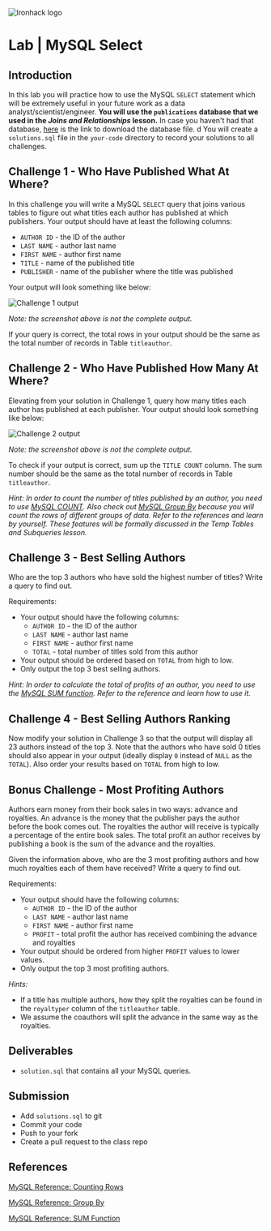 ![Ironhack logo](https://i.imgur.com/1QgrNNw.png)

# Lab | MySQL Select

## Introduction

In this lab you will practice how to use the MySQL `SELECT` statement which will be extremely useful in your future work as a data analyst/scientist/engineer. **You will use the `publications` database that we used in the *Joins and Relationships* lesson.** In case you haven't had that database, [here](https://s3-eu-west-1.amazonaws.com/ih-materials/uploads/data-static/data/module-1/publications.sql.zip) is the link to download the database file.
d
You will create a `solutions.sql` file in the `your-code` directory to record your solutions to all challenges.

## Challenge 1 - Who Have Published What At Where?

In this challenge you will write a MySQL `SELECT` query that joins various tables to figure out what titles each author has published at which publishers. Your output should have at least the following columns:

* `AUTHOR ID` - the ID of the author
* `LAST NAME` - author last name
* `FIRST NAME` - author first name
* `TITLE` - name of the published title
* `PUBLISHER` - name of the publisher where the title was published

Your output will look something like below:

![Challenge 1 output](challenge-1.png)

*Note: the screenshot above is not the complete output.*

If your query is correct, the total rows in your output should be the same as the total number of records in Table `titleauthor`.

## Challenge 2 - Who Have Published How Many At Where?

Elevating from your solution in Challenge 1, query how many titles each author has published at each publisher. Your output should look something like below:

![Challenge 2 output](challenge-2.png)

*Note: the screenshot above is not the complete output.*

To check if your output is correct, sum up the `TITLE COUNT` column. The sum number should be the same as the total number of records in Table `titleauthor`.

*Hint: In order to count the number of titles published by an author, you need to use [MySQL COUNT](https://dev.mysql.com/doc/refman/8.0/en/counting-rows.html). Also check out [MySQL Group By](https://dev.mysql.com/doc/refman/8.0/en/group-by-modifiers.html) because you will count the rows of different groups of data. Refer to the references and learn by yourself. These features will be formally discussed in the Temp Tables and Subqueries lesson.*

## Challenge 3 - Best Selling Authors

Who are the top 3 authors who have sold the highest number of titles? Write a query to find out.

Requirements:

* Your output should have the following columns:
	* `AUTHOR ID` - the ID of the author
	* `LAST NAME` - author last name
	* `FIRST NAME` - author first name
	* `TOTAL` - total number of titles sold from this author
* Your output should be ordered based on `TOTAL` from high to low.
* Only output the top 3 best selling authors.

*Hint: In order to calculate the total of profits of an author, you need to use the [MySQL SUM function](https://dev.mysql.com/doc/refman/8.0/en/group-by-functions.html#function_sum). Refer to the reference and learn how to use it.*

## Challenge 4 - Best Selling Authors Ranking

Now modify your solution in Challenge 3 so that the output will display all 23 authors instead of the top 3. Note that the authors who have sold 0 titles should also appear in your output (ideally display `0` instead of `NULL` as the `TOTAL`). Also order your results based on `TOTAL` from high to low.

## Bonus Challenge - Most Profiting Authors

Authors earn money from their book sales in two ways: advance and royalties. An advance is the money that the publisher pays the author before the book comes out. The royalties the author will receive is typically a percentage of the entire book sales. The total profit an author receives by publishing a book is the sum of the advance and the royalties.

Given the information above, who are the 3 most profiting authors and how much royalties each of them have received? Write a query to find out.

Requirements:

* Your output should have the following columns:
	* `AUTHOR ID` - the ID of the author
	* `LAST NAME` - author last name
	* `FIRST NAME` - author first name
	* `PROFIT` - total profit the author has received combining the advance and royalties
* Your output should be ordered from higher `PROFIT` values to lower values.
* Only output the top 3 most profiting authors.

*Hints:* 

* If a title has multiple authors, how they split the royalties can be found in the `royaltyper` column of the `titleauthor` table.
* We assume the coauthors will split the advance in the same way as the royalties.

## Deliverables

* `solution.sql` that contains all your MySQL queries.

## Submission

* Add `solutions.sql` to git
* Commit your code
* Push to your fork
* Create a pull request to the class repo

## References

[MySQL Reference: Counting Rows](https://dev.mysql.com/doc/refman/8.0/en/counting-rows.html)

[MySQL Reference: Group By](https://dev.mysql.com/doc/refman/8.0/en/group-by-modifiers.html)

[MySQL Reference: SUM Function](https://dev.mysql.com/doc/refman/8.0/en/group-by-functions.html#function_sum)